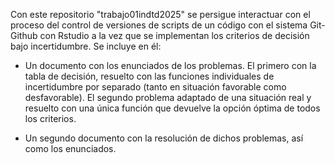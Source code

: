Con este repositorio "trabajo01indtd2025" se persigue interactuar con el proceso del control de versiones de scripts de un código con el sistema Git-Github con Rstudio a la vez que se implementan los criterios de decisión bajo incertidumbre. Se incluye en él:
  - Un documento con los enunciados de los problemas. El primero con la tabla de decisión, resuelto con las funciones individuales de incertidumbre por separado (tanto en situación favorable como desfavorable). El segundo problema adaptado de una situación real y resuelto con una única función que devuelve la opción óptima de todos los criterios.
  
  - Un segundo documento con la resolución de dichos problemas, así como los enunciados.
    

